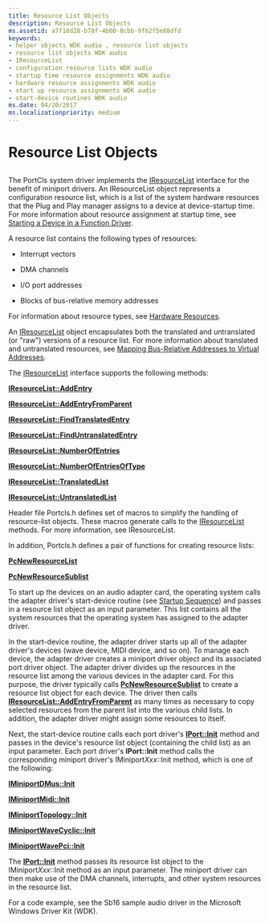 ```yaml
---
title: Resource List Objects
description: Resource List Objects
ms.assetid: a7f18d28-b78f-4b00-8cbb-9f62f5e88dfd
keywords:
- helper objects WDK audio , resource list objects
- resource list objects WDK audio
- IResourceList
- configuration resource lists WDK audio
- startup time resource assignments WDK audio
- hardware resource assignments WDK audio
- start up resource assignments WDK audio
- start-device routines WDK audio
ms.date: 04/20/2017
ms.localizationpriority: medium
---
```


# Resource List Objects


## <span id="resource_list_objects"></span><span id="RESOURCE_LIST_OBJECTS"></span>


The PortCls system driver implements the [IResourceList](https://docs.microsoft.com/windows-hardware/drivers/ddi/portcls/nn-portcls-iresourcelist) interface for the benefit of miniport drivers. An IResourceList object represents a configuration resource list, which is a list of the system hardware resources that the Plug and Play manager assigns to a device at device-startup time. For more information about resource assignment at startup time, see [Starting a Device in a Function Driver](https://docs.microsoft.com/windows-hardware/drivers/kernel/starting-a-device-in-a-function-driver).

A resource list contains the following types of resources:

-   Interrupt vectors

-   DMA channels

-   I/O port addresses

-   Blocks of bus-relative memory addresses

For information about resource types, see [Hardware Resources](https://docs.microsoft.com/windows-hardware/drivers/kernel/hardware-resources).

An [IResourceList](https://docs.microsoft.com/windows-hardware/drivers/ddi/portcls/nn-portcls-iresourcelist) object encapsulates both the translated and untranslated (or "raw") versions of a resource list. For more information about translated and untranslated resources, see [Mapping Bus-Relative Addresses to Virtual Addresses](https://docs.microsoft.com/windows-hardware/drivers/kernel/mapping-bus-relative-addresses-to-virtual-addresses).

The [IResourceList](https://docs.microsoft.com/windows-hardware/drivers/ddi/portcls/nn-portcls-iresourcelist) interface supports the following methods:

[**IResourceList::AddEntry**](https://docs.microsoft.com/windows-hardware/drivers/ddi/portcls/nf-portcls-iresourcelist-addentry)

[**IResourceList::AddEntryFromParent**](https://docs.microsoft.com/windows-hardware/drivers/ddi/portcls/nf-portcls-iresourcelist-addentryfromparent)

[**IResourceList::FindTranslatedEntry**](https://docs.microsoft.com/windows-hardware/drivers/ddi/portcls/nf-portcls-iresourcelist-findtranslatedentry)

[**IResourceList::FindUntranslatedEntry**](https://docs.microsoft.com/windows-hardware/drivers/ddi/portcls/nf-portcls-iresourcelist-finduntranslatedentry)

[**IResourceList::NumberOfEntries**](https://docs.microsoft.com/windows-hardware/drivers/ddi/portcls/nf-portcls-iresourcelist-numberofentries)

[**IResourceList::NumberOfEntriesOfType**](https://docs.microsoft.com/windows-hardware/drivers/ddi/portcls/nf-portcls-iresourcelist-numberofentriesoftype)

[**IResourceList::TranslatedList**](https://docs.microsoft.com/windows-hardware/drivers/ddi/portcls/nf-portcls-iresourcelist-translatedlist)

[**IResourceList::UntranslatedList**](https://docs.microsoft.com/windows-hardware/drivers/ddi/portcls/nf-portcls-iresourcelist-untranslatedlist)

Header file Portcls.h defines set of macros to simplify the handling of resource-list objects. These macros generate calls to the [IResourceList](https://docs.microsoft.com/windows-hardware/drivers/ddi/portcls/nn-portcls-iresourcelist) methods. For more information, see IResourceList.

In addition, Portcls.h defines a pair of functions for creating resource lists:

[**PcNewResourceList**](https://docs.microsoft.com/windows-hardware/drivers/ddi/portcls/nf-portcls-pcnewresourcelist)

[**PcNewResourceSublist**](https://docs.microsoft.com/windows-hardware/drivers/ddi/portcls/nf-portcls-pcnewresourcesublist)

To start up the devices on an audio adapter card, the operating system calls the adapter driver's start-device routine (see [Startup Sequence](startup-sequence.md)) and passes in a resource list object as an input parameter. This list contains all the system resources that the operating system has assigned to the adapter driver.

In the start-device routine, the adapter driver starts up all of the adapter driver's devices (wave device, MIDI device, and so on). To manage each device, the adapter driver creates a miniport driver object and its associated port driver object. The adapter driver divides up the resources in the resource list among the various devices in the adapter card. For this purpose, the driver typically calls [**PcNewResourceSublist**](https://docs.microsoft.com/windows-hardware/drivers/ddi/portcls/nf-portcls-pcnewresourcesublist) to create a resource list object for each device. The driver then calls [**IResourceList::AddEntryFromParent**](https://docs.microsoft.com/windows-hardware/drivers/ddi/portcls/nf-portcls-iresourcelist-addentryfromparent) as many times as necessary to copy selected resources from the parent list into the various child lists. In addition, the adapter driver might assign some resources to itself.

Next, the start-device routine calls each port driver's [**IPort::Init**](https://docs.microsoft.com/windows-hardware/drivers/ddi/portcls/nf-portcls-iport-init) method and passes in the device's resource list object (containing the child list) as an input parameter. Each port driver's **IPort::Init** method calls the corresponding miniport driver's IMiniport*Xxx*::Init method, which is one of the following:

[**IMiniportDMus::Init**](https://docs.microsoft.com/windows-hardware/drivers/ddi/dmusicks/nf-dmusicks-iminiportdmus-init)

[**IMiniportMidi::Init**](https://docs.microsoft.com/windows-hardware/drivers/ddi/portcls/nf-portcls-iminiportmidi-init)

[**IMiniportTopology::Init**](https://docs.microsoft.com/windows-hardware/drivers/ddi/portcls/nf-portcls-iminiporttopology-init)

[**IMiniportWaveCyclic::Init**](https://docs.microsoft.com/windows-hardware/drivers/ddi/portcls/nf-portcls-iminiportwavecyclic-init)

[**IMiniportWavePci::Init**](https://docs.microsoft.com/windows-hardware/drivers/ddi/portcls/nf-portcls-iminiportwavepci-init)

The [**IPort::Init**](https://docs.microsoft.com/windows-hardware/drivers/ddi/portcls/nf-portcls-iport-init) method passes its resource list object to the IMiniport*Xxx*::Init method as an input parameter. The miniport driver can then make use of the DMA channels, interrupts, and other system resources in the resource list.

For a code example, see the Sb16 sample audio driver in the Microsoft Windows Driver Kit (WDK).

 

 




